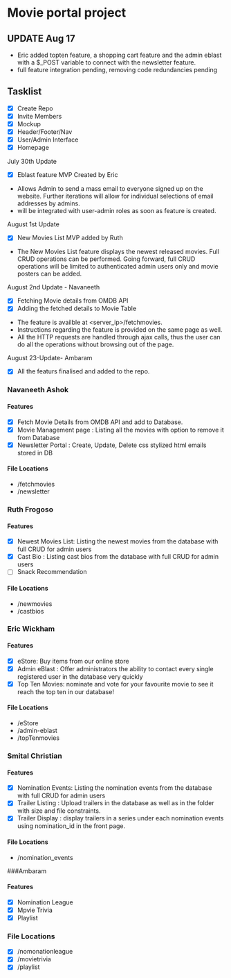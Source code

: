 # Movie portal project

###

## UPDATE Aug 17

- Eric added topten feature, a shopping cart feature and the admin eblast with a $_POST variable to connect with the newsletter feature.
- full feature integration pending, removing code redundancies pending



## Tasklist
- [x] Create Repo
- [x] Invite Members
- [x] Mockup
- [x] Header/Footer/Nav
- [x] User/Admin Interface
- [x] Homepage

July 30th Update
- [x] Eblast feature MVP Created by Eric
- Allows Admin to send a mass email to everyone signed up on the website. Further iterations will allow for individual selections of email addresses by admins. 
- will be integrated with user-admin roles as soon as feature is created.

August 1st Update
- [x] New Movies List MVP added by Ruth
- The New Movies List feature displays the newest released movies. Full CRUD operations can be performed. Going forward, full CRUD operations will be limited to authenticated admin users only and movie posters can be added.

August 2nd Update - Navaneeth
- [x] Fetching Movie details from OMDB API
- [x] Adding the fetched details to Movie Table
- The feature is availble at <server_ip>/fetchmovies.
- Instructions regarding the feature is provided on the same page as well.
- All the HTTP requests are handled through ajax calls, thus the user can do all the operations without browsing out of the page.

August 23-Update- Ambaram
-[x] All the featurs finalised and added to the repo.



### Navaneeth Ashok
#### Features
- [x] Fetch Movie Details from OMDB API and add to Database.
- [x] Movie Management page : Listing all the movies with option to remove it from Database
- [x] Newsletter Portal : Create, Update, Delete css stylized html emails stored in DB
#### File Locations
- /fetchmovies
- /newsletter

### Ruth Frogoso
#### Features
- [x] Newest Movies List: Listing the newest movies from the database with full CRUD for admin users
- [x] Cast Bio : Listing cast bios from the database with full CRUD for admin users
- [ ] Snack Recommendation
#### File Locations
- /newmovies
- /castbios

### Eric Wickham
#### Features
- [x] eStore: Buy items from our online store
- [x] Admin eBlast : Offer administrators the ability to contact every single registered user in the database very quickly
- [x] Top Ten Movies: nominate and vote for your favourite movie to see it reach the top ten in our database! 
#### File Locations
- /eStore
- /admin-eblast
- /topTenmovies

### Smital Christian
#### Features
- [x] Nomination Events: Listing the nomination events from the database with full CRUD for admin users
- [x] Trailer Listing : Upload trailers in the database as well as in the folder with size and file constraints.
- [x] Trailer Display : display trailers in a series under each nomination events using nomination_id in the front page.
#### File Locations
- /nomination_events

###Ambaram
#### Features
-[x] Nomination League
-[x] Mpvie Trivia
-[X] Playlist

### File Locations
-[x] /nomonationleague
-[x] /movietrivia
-[x] /playlist
